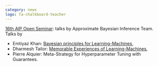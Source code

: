 ```yaml
---
category: news
logo: fa-chalkboard-teacher
---
```


[16th AIP Open Seminar](https://aip.riken.jp/video/aip-open-seminar-16/): talks by Approximate Bayesian Inference Team. Talks by
 - Emtiyaz Khan: [Bayesian principles for Learning-Machines](https://emtiyaz.github.io/papers/March10_2021_Open_Seminar.pdf),
 - Dharmesh Tailor: [Memorable Experiences of Learning-Machines](https://dvtailor.github.io/pres/mem-exp/riken_seminar_march2021.pdf),
 - Pierre Alquier: Meta-Strategy for Hyperparameter Tuning with Guarantees.
